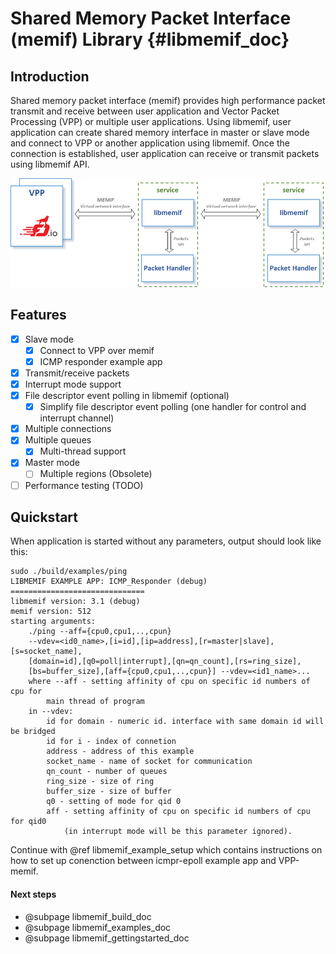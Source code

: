 Shared Memory Packet Interface (memif) Library    {#libmemif_doc}
==============================================

## Introduction

Shared memory packet interface (memif) provides high performance packet transmit and receive between user application and Vector Packet Processing (VPP) or multiple user applications. Using libmemif, user application can create shared memory interface in master or slave mode and connect to VPP or another application using libmemif. Once the connection is established, user application can receive or transmit packets using libmemif API.

![Architecture](docs/architecture.png)

## Features

- [x] Slave mode
  - [x] Connect to VPP over memif
  - [x] ICMP responder example app
- [x] Transmit/receive packets
- [x] Interrupt mode support
- [x] File descriptor event polling in libmemif (optional)
  - [x] Simplify file descriptor event polling (one handler for control and interrupt channel)
- [x] Multiple connections
- [x] Multiple queues
  - [x] Multi-thread support
- [x] Master mode
	- [ ] Multiple regions (Obsolete)
- [ ] Performance testing (TODO)

## Quickstart

When application is started without any parameters, output should look like this:

```
sudo ./build/examples/ping
LIBMEMIF EXAMPLE APP: ICMP_Responder (debug)
==============================
libmemif version: 3.1 (debug)
memif version: 512
starting arguments:
	./ping --aff={cpu0,cpu1,..,cpun}
	--vdev=<id0_name>,[i=id],[ip=address],[r=master|slave],[s=socket_name],
	[domain=id],[q0=poll|interrupt],[qn=qn_count],[rs=ring_size],
	[bs=buffer_size],[aff={cpu0,cpu1,..,cpun}] --vdev=<id1_name>...
	where --aff - setting affinity of cpu on specific id numbers of cpu for
		main thread of program
	in --vdev:
		id for domain - numeric id. interface with same domain id will be bridged
		id for i - index of connetion
		address - address of this example
		socket_name - name of socket for communication
		qn_count - number of queues
		ring_size - size of ring
		buffer_size - size of buffer
		q0 - setting of mode for qid 0
		aff - setting affinity of cpu on specific id numbers of cpu for qid0
			(in interrupt mode will be this parameter ignored).
```
			


Continue with @ref libmemif_example_setup which contains instructions on how to set up conenction between icmpr-epoll example app and VPP-memif.

#### Next steps

- @subpage libmemif_build_doc
- @subpage libmemif_examples_doc
- @subpage libmemif_gettingstarted_doc
